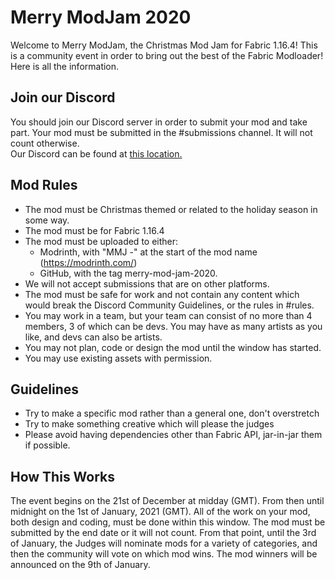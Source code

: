 # Merry ModJam 2020
Welcome to Merry ModJam, the Christmas Mod Jam for Fabric 1.16.4!
This is a community event in order to bring out the best of the Fabric Modloader! Here is all the information.

## Join our Discord
You should join our Discord server in order to submit your mod and take part. Your mod must be submitted in the #submissions channel. It will not count otherwise. <br>
Our Discord can be found at [this location.](https://mmj2020.tk/discord)

## Mod Rules
- The mod must be Christmas themed or related to the holiday season in some way.
- The mod must be for Fabric 1.16.4
- The mod must be uploaded to either:
     - Modrinth, with "MMJ -" at the start of the mod name (https://modrinth.com/)
     - GitHub, with the tag merry-mod-jam-2020.
- We will not accept submissions that are on other platforms.
- The mod must be safe for work and not contain any content which would break the Discord Community Guidelines, or the rules in #rules.
- You may work in a team, but your team can consist of no more than 4 members, 3 of which can be devs. You may have as many artists as you like, and devs can also be artists.
- You may not plan, code or design the mod until the window has started.
- You may use existing assets with permission. <br>

## Guidelines
- Try to make a specific mod rather than a general one, don't overstretch
- Try to make something creative which will please the judges
- Please avoid having dependencies other than Fabric API, jar-in-jar them if possible. <br>

## How This Works
The event begins on the 21st of December at midday (GMT).
From then until midnight on the 1st of January, 2021 (GMT).
All of the work on your mod, both design and coding, must be done within this window.
The mod must be submitted by the end date or it will not count.
From that point, until the 3rd of January, the Judges will nominate mods for a variety of categories, and then the community will vote on which mod wins.
The mod winners will be announced on the 9th of January.

